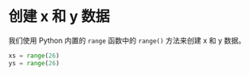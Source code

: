 # 创建 x 和 y 数据

我们使用 Python 内置的 `range` 函数中的 `range()` 方法来创建 x 和 y 数据。

```python
xs = range(26)
ys = range(26)
```
